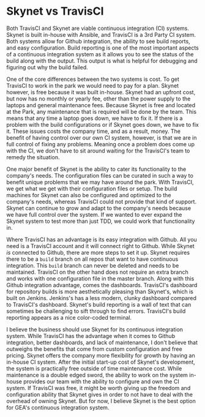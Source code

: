 # Skynet vs TravisCI
Both TravisCI and Skynet are viable continuous integration (CI) systems. Skynet is built in-house with Ansible, and TravisCI is a 3rd Party CI system. Both systems allow for Github integration, the ability to see build reports, and easy configuration. Build reporting is one of the most important aspects of a continuous integration system as it allows you to see the status of the build along with the output. This output is what is helpful for debugging and figuring out why the build failed.

One of the core differences between the two systems is cost. To get TravisCI to work in the park we would need to pay for a plan. Skynet however, is free because it was built in-house. Skynet had an upfront cost, but now has no monthly or yearly fee, other than the power supply to the laptops and general maintenance fees. Because Skynet is free and located at the Park, any maintenance that is required will be done by the team. This means that any time a laptop goes down, we have to fix it. If there is a problem with the build configurations or if Skynet goes down, we have to fix it. These issues costs the company time, and as a result, money. The benefit of having control over our own CI system, however, is that we are in full control of fixing any problems. Meaning once a problem does come up with the CI, we don't have to sit around waiting for the TravisCI's team to remedy the situation.

One major benefit of Skynet is the ability to cater its functionality to the company's needs. The configuration files can be curated in such a way to benefit unique problems that we may have around the park. With TravisCI, we get what we get with their configuration files or setup. The build machines for Skynet can also be configured and optimized to the company's needs, whereas TravisCI could not provide that kind of support. Skynet can continue to grow and adapt to the company's needs because we have full control over the system. If we wanted to ever expand the Skynet system to test more than just TDD, we could work that functionality in.

Where TravisCI has an advantage is its easy integration with Github. All you need is a TravisCI account and it will connect right to Github. While Skynet _is_ connected to Github, there are more steps to set it up. Skynet requires there to be a `build` branch on all repos that want to have continuous integration. This `build` branch can never be deleted and needs to be maintained. TravisCI on the other hand does not require an extra branch and works with one configuration file in the master branch. Along with this Github integration advantage, comes the dashboards. TravisCI's dashboard for repository builds is more aesthetically pleasing than Skynet's, which is built on Jenkins. Jenkins's has a less modern, clunky dashboard compared to TravisCI's dashboard. Skynet's build reporting is a wall of text that can sometimes be challenging to sift through to find errors. TravisCI's build reporting appears as a nice color-coded terminal.

I believe the business should use Skynet for its continuous integration system. While TravisCI has the advantage when it comes to Github integration, better dashboards, and lack of maintenance, I don't believe that outweighs the benefits that come from custom configuration and free pricing. Skynet offers the company more flexibility for growth by having an in-house CI system. After the initial start-up cost of Skynet's development, the system is practically free outside of time maintenance cost. While maintenance is a double edged sword, the ability to work on the system in-house provides our team with the ability to configure and own the CI system. If TravisCI was free, it might be worth giving up the freedom and configuration ability that Skynet gives in order to not have to deal with the overhead of owning Skynet. But for now, I believe Skynet is the best option for GEA's continuous integration system.
